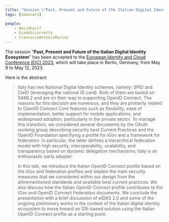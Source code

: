 ```yaml
---
title: "Session \"Past, Present and Future of the Italian Digital Identity Ecosystem\" at European Identity and Cloud Conference 2023"
tags: [seminars]

people:
    - AmirSharif
    - GiadaSciarretta
    - FrancescoAntonioMarino
---
```


The session "**Past, Present and Future of the Italian Digital Identity Ecosystem**" has been accepted to the [European Identity and Cloud Conference (EIC) 2023](https://www.kuppingercole.com/sessions/5325/2), which will take place in Berlin, Germany, from May 9 to May 12, 2023. 

Here is the abstract:

<blockquote>
<p>Italy has two National Digital Identity schemes, namely: SPID and CieID (leveraging the national ID card). Both of them are based on SAML2 and are on their way to supporting OpenID Connect. The reasons for this decision are numerous, and they are primarily related to OpenID Connect Core features such as flexibility, ease of implementation, better support for mobile applications, and widespread adoption, particularly in the private sector. To manage this transition, we considered several documents by the OAuth working group describing security best Current Practices and the OpenID Foundation specifying a profile for iGov and a framework for federation. In particular, the latter defines a hierarchical federation model with high security, interoperability, scalability, and transparency based on dynamic delegation mechanisms; Italy is an enthusiastic early adopter. <p>
<p>In this talk, we introduce the Italian OpenID Connect profile based on the iGov and federation profiles and explain the main security measures that we considered within our design from the aforementioned standards and available best current practices. We also discuss how the Italian OpenID Connect profile contributes to the iGov and OpenID Connect Federation documents. We conclude the presentation with a brief discussion of eIDAS 2.0 and some of the ongoing preliminary works in the context of the Italian digital identity ecosystem to move toward an SSI-based solution using the Italian OpenID Connect profile as a starting point.<p>
</blockquote>
